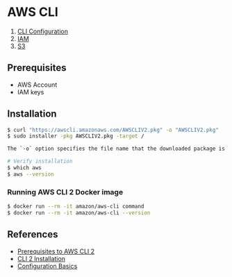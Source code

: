 # AWS CLI

1. [CLI Configuration](./cli-configuration.md)
2. [IAM](./iam.md)
3. [S3](./s3.md)

## Prerequisites

- AWS Account
- IAM keys

## Installation

```sh
$ curl "https://awscli.amazonaws.com/AWSCLIV2.pkg" -o "AWSCLIV2.pkg"
$ sudo installer -pkg AWSCLIV2.pkg -target /

The `-o` option specifies the file name that the downloaded package is written to, in the current folder.

# Verify installation
$ which aws
$ aws --version
```

### Running AWS CLI 2 Docker image

```sh
$ docker run --rm -it amazon/aws-cli command
$ docker run --rm -it amazon/aws-cli --version
```

## References

- [Prerequisites to AWS CLI 2](https://docs.aws.amazon.com/cli/latest/userguide/getting-started-prereqs.html)
- [CLI 2 Installation](https://docs.aws.amazon.com/cli/latest/userguide/install-cliv2-docker.html)
- [Configuration Basics](https://docs.aws.amazon.com/cli/latest/userguide/cli-configure-quickstart.html)
